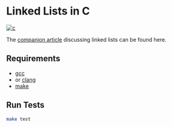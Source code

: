 # Linked Lists in C

[![c](https://github.com/claudemuller/data-structures/actions/workflows/linked-lists.c.yml/badge.svg)](https://github.com/claudemuller/data-structures/actions/workflows/linked-lists.c.yml)

The [companion article](https://dxt.rs/category/programming/general/linked-lists) discussing linked lists can be found here.

## Requirements

- [gcc](https://gcc.gnu.org/)
- or [clang](https://clang.llvm.org/)
- [make](https://www.gnu.org/software/make/)

## Run Tests

```bash
make test
```
